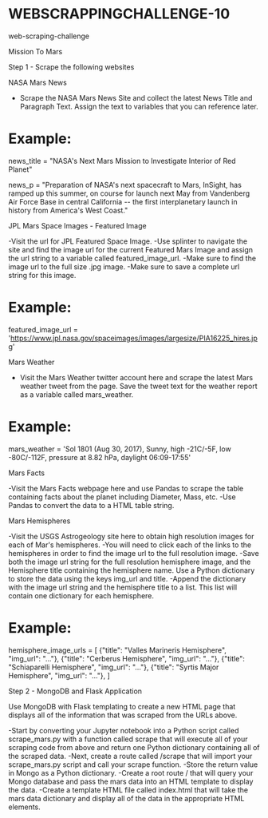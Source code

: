 # WEBSCRAPPINGCHALLENGE-10

web-scraping-challenge

Mission To Mars

Step 1 - Scrape the following websites

NASA Mars News

- Scrape the NASA Mars News Site and collect the latest News Title and Paragraph Text. Assign the text to variables that you can reference later.

# Example:
news_title = "NASA's Next Mars Mission to Investigate Interior of Red Planet"

news_p = "Preparation of NASA's next spacecraft to Mars, InSight, has ramped up this summer, on course for launch next May from 
Vandenberg Air Force Base in central California -- the first interplanetary launch in history from America's West Coast."


JPL Mars Space Images - Featured Image

-Visit the url for JPL Featured Space Image.
-Use splinter to navigate the site and find the image url for the current Featured Mars Image and assign the url string to a variable called featured_image_url.
-Make sure to find the image url to the full size .jpg image.
-Make sure to save a complete url string for this image.

# Example:
featured_image_url = 'https://www.jpl.nasa.gov/spaceimages/images/largesize/PIA16225_hires.jpg'

Mars Weather

- Visit the Mars Weather twitter account here and scrape the latest Mars weather tweet from the page. Save the tweet text for the weather report as a variable called mars_weather.

# Example:
mars_weather = 'Sol 1801 (Aug 30, 2017), Sunny, high -21C/-5F, low -80C/-112F, pressure at 8.82 hPa, daylight 06:09-17:55'

Mars Facts

-Visit the Mars Facts webpage here and use Pandas to scrape the table containing facts about the planet including Diameter, Mass, etc.
-Use Pandas to convert the data to a HTML table string.


Mars Hemispheres

-Visit the USGS Astrogeology site here to obtain high resolution images for each of Mar's hemispheres.
-You will need to click each of the links to the hemispheres in order to find the image url to the full resolution image.
-Save both the image url string for the full resolution hemisphere image, and the Hemisphere title containing the hemisphere name.
 Use a Python dictionary to store the data using the keys img_url and title.
-Append the dictionary with the image url string and the hemisphere title to a list. This list will contain one dictionary for each hemisphere.

# Example:
hemisphere_image_urls = [
    {"title": "Valles Marineris Hemisphere", "img_url": "..."},
    {"title": "Cerberus Hemisphere", "img_url": "..."},
    {"title": "Schiaparelli Hemisphere", "img_url": "..."},
    {"title": "Syrtis Major Hemisphere", "img_url": "..."},
]


Step 2 - MongoDB and Flask Application

Use MongoDB with Flask templating to create a new HTML page that displays all of the information that was scraped from the URLs above.

-Start by converting your Jupyter notebook into a Python script called scrape_mars.py with a function called scrape that will execute all 
of your scraping code from above and return one Python dictionary containing all of the scraped data.
-Next, create a route called /scrape that will import your scrape_mars.py script and call your scrape function.
-Store the return value in Mongo as a Python dictionary.
-Create a root route / that will query your Mongo database and pass the mars data into an HTML template to display the data.
-Create a template HTML file called index.html that will take the mars data dictionary and display all of the data in the appropriate HTML elements.


